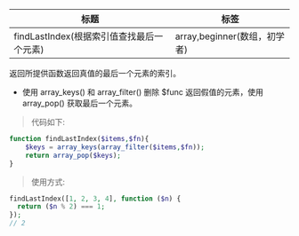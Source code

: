 | 标题                       | 标签                         |
| -------------------------- | ---------------------------- |
| findLastIndex(根据索引值查找最后一个元素) | array,beginner(数组，初学者) |

返回所提供函数返回真值的最后一个元素的索引。

- 使用 array_keys() 和 array_filter() 删除 $func 返回假值的元素，使用 array_pop() 获取最后一个元素。

> 代码如下:

```php
function findLastIndex($items,$fn){
    $keys = array_keys(array_filter($items,$fn));
    return array_pop($keys);
}
```

> 使用方式:

```php
findLastIndex([1, 2, 3, 4], function ($n) {
  return ($n % 2) === 1;
});
// 2
```
